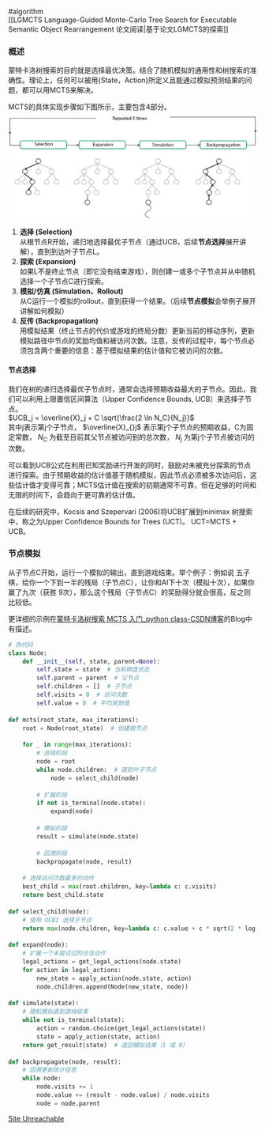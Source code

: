 #algorithm  
[[LGMCTS Language-Guided Monte-Carlo Tree Search for Executable Semantic Object Rearrangement 论文阅读|基于论文LGMCTS的探索]]

### 概述

蒙特卡洛树搜索的目的就是选择最优决策。结合了随机模拟的通用性和树搜索的准确性。理论上，任何可以被用{State，Action}所定义且能通过模拟预测结果的问题，都可以用MCTS来解决。

MCTS的具体实现步骤如下图所示，主要包含4部分。  
![](https://raw.githubusercontent.com/Tendourisu/images/master/202501091414796.png)

1. **选择 (Selection)**  
    从根节点R开始，递归地选择最优子节点（通过UCB，后续**节点选择**展开讲解），直到到达叶子节点L。
2. **探索 (Expansion)**  
    如果L不是终止节点（即它没有结束游戏），则创建一或多个子节点并从中随机选择一个子节点C进行探索。
3. **模拟/仿真 (Simulation、Rollout)**  
    从C运行一个模拟的rollout，直到获得一个结果。（后续**节点模拟**会举例子展开讲解如何模拟）
4. **反传 (Backpropagation)**  
    用模拟结果（终止节点的代价或游戏的终局分数）更新当前的移动序列，更新模拟路径中节点的奖励均值和被访问次数。注意，反传的过程中，每个节点必须包含两个重要的信息：基于模拟结果的估计值和它被访问的次数。

#### 节点选择

我们在树的递归选择最优子节点时，通常会选择预期收益最大的子节点。因此，我们可以利用上限置信区间算法（Upper Confidence Bounds, UCB）来选择子节点。  
$UCB_j = \overline{X}_j + C \sqrt{\frac{2 \ln N_C}{N_j}}$  
其中j表示第j个子节点， $\overline{X}_{}j$ 表示第j个子节点的预期收益，C为固定常数， $N_{C}$ 为截至目前其父节点被访问到的总次数， $N_j$ 为第j个子节点被访问的次数。  

可以看到UCB公式在利用已知奖励进行开发的同时，鼓励对未被充分探索的节点进行探索。由于预期收益的估计值基于随机模拟，因此节点必须被多次访问后，这些估计值才变得可靠；MCTS估计值在搜索的初期通常不可靠，但在足够的时间和无限的时间下，会趋向于更可靠的估计值。

在后续的研究中，Kocsis and Szepervari (2006)将UCB扩展到minimax 树搜索中，称之为Upper Confidence Bounds for Trees (UCT)。 UCT=MCTS + UCB。

### 节点模拟

从子节点C开始，运行一个模拟的输出，直到游戏结束。举个例子：例如说 五子棋，给你一个下到一半的残局（子节点C），让你和AI下十次（模拟十次），如果你赢了九次（获胜 9次），那么这个残局（子节点C）的奖励得分就会很高，反之则比较低。

更详细的示例在[蒙特卡洛树搜索 MCTS 入门_python class-CSDN博客](https://link.zhihu.com/?target=https%3A//blog.csdn.net/qq_41033011/article/details/109034887)的Blog中有描述。

```python
# 伪代码
class Node:
    def __init__(self, state, parent=None):
        self.state = state  # 当前棋盘状态
        self.parent = parent  # 父节点
        self.children = []  # 子节点
        self.visits = 0  # 访问次数
        self.value = 0  # 平均奖励值

def mcts(root_state, max_iterations):
    root = Node(root_state)  # 创建根节点

    for _ in range(max_iterations):
        # 选择阶段
        node = root
        while node.children:  # 直到叶子节点
            node = select_child(node)

        # 扩展阶段
        if not is_terminal(node.state):
            expand(node)

        # 模拟阶段
        result = simulate(node.state)

        # 回溯阶段
        backpropagate(node, result)

    # 选择访问次数最多的动作
    best_child = max(root.children, key=lambda c: c.visits)
    return best_child.state

def select_child(node):
    # 使用 UCB1 选择子节点
    return max(node.children, key=lambda c: c.value + c * sqrt(2 * log(node.visits) / c.visits))

def expand(node):
    # 扩展一个未尝试过的合法动作
    legal_actions = get_legal_actions(node.state)
    for action in legal_actions:
        new_state = apply_action(node.state, action)
        node.children.append(Node(new_state, node))

def simulate(state):
    # 随机模拟直到游戏结束
    while not is_terminal(state):
        action = random.choice(get_legal_actions(state))
        state = apply_action(state, action)
    return get_result(state)  # 返回模拟结果（1 或 0）

def backpropagate(node, result):
    # 回溯更新统计信息
    while node:
        node.visits += 1
        node.value += (result - node.value) / node.visits
        node = node.parent
```

[Site Unreachable](https://zhuanlan.zhihu.com/p/9644482549)
